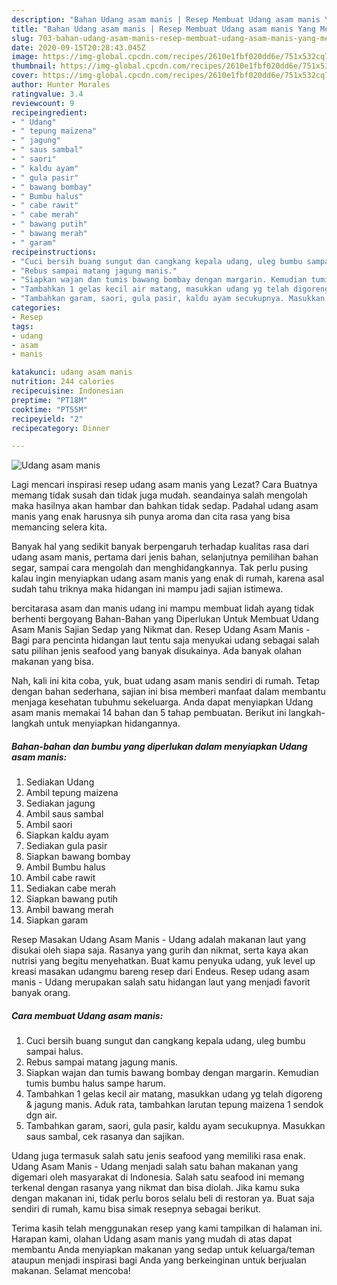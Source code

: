 ```yaml
---
description: "Bahan Udang asam manis | Resep Membuat Udang asam manis Yang Menggugah Selera"
title: "Bahan Udang asam manis | Resep Membuat Udang asam manis Yang Menggugah Selera"
slug: 703-bahan-udang-asam-manis-resep-membuat-udang-asam-manis-yang-menggugah-selera
date: 2020-09-15T20:28:43.045Z
image: https://img-global.cpcdn.com/recipes/2610e1fbf020dd6e/751x532cq70/udang-asam-manis-foto-resep-utama.jpg
thumbnail: https://img-global.cpcdn.com/recipes/2610e1fbf020dd6e/751x532cq70/udang-asam-manis-foto-resep-utama.jpg
cover: https://img-global.cpcdn.com/recipes/2610e1fbf020dd6e/751x532cq70/udang-asam-manis-foto-resep-utama.jpg
author: Hunter Morales
ratingvalue: 3.4
reviewcount: 9
recipeingredient:
- " Udang"
- " tepung maizena"
- " jagung"
- " saus sambal"
- " saori"
- " kaldu ayam"
- " gula pasir"
- " bawang bombay"
- " Bumbu halus"
- " cabe rawit"
- " cabe merah"
- " bawang putih"
- " bawang merah"
- " garam"
recipeinstructions:
- "Cuci bersih buang sungut dan cangkang kepala udang, uleg bumbu sampai halus."
- "Rebus sampai matang jagung manis."
- "Siapkan wajan dan tumis bawang bombay dengan margarin. Kemudian tumis bumbu halus sampe harum."
- "Tambahkan 1 gelas kecil air matang, masukkan udang yg telah digoreng &amp; jagung manis. Aduk rata, tambahkan larutan tepung maizena 1 sendok dgn air."
- "Tambahkan garam, saori, gula pasir, kaldu ayam secukupnya. Masukkan saus sambal, cek rasanya dan sajikan."
categories:
- Resep
tags:
- udang
- asam
- manis

katakunci: udang asam manis 
nutrition: 244 calories
recipecuisine: Indonesian
preptime: "PT18M"
cooktime: "PT55M"
recipeyield: "2"
recipecategory: Dinner

---
```



![Udang asam manis](https://img-global.cpcdn.com/recipes/2610e1fbf020dd6e/751x532cq70/udang-asam-manis-foto-resep-utama.jpg)

Lagi mencari inspirasi resep udang asam manis yang Lezat? Cara Buatnya memang tidak susah dan tidak juga mudah. seandainya salah mengolah maka hasilnya akan hambar dan bahkan tidak sedap. Padahal udang asam manis yang enak harusnya sih punya aroma dan cita rasa yang bisa memancing selera kita.

Banyak hal yang sedikit banyak berpengaruh terhadap kualitas rasa dari udang asam manis, pertama dari jenis bahan, selanjutnya pemilihan bahan segar, sampai cara mengolah dan menghidangkannya. Tak perlu pusing kalau ingin menyiapkan udang asam manis yang enak di rumah, karena asal sudah tahu triknya maka hidangan ini mampu jadi sajian istimewa.

bercitarasa asam dan manis udang ini mampu membuat lidah ayang tidak berhenti bergoyang Bahan-Bahan yang Diperlukan Untuk Membuat Udang Asam Manis Sajian Sedap yang Nikmat dan. Resep Udang Asam Manis - Bagi para pencinta hidangan laut tentu saja menyukai udang sebagai salah satu pilihan jenis seafood yang banyak disukainya. Ada banyak olahan makanan yang bisa.


Nah, kali ini kita coba, yuk, buat udang asam manis sendiri di rumah. Tetap dengan bahan sederhana, sajian ini bisa memberi manfaat dalam membantu menjaga kesehatan tubuhmu sekeluarga. Anda dapat menyiapkan Udang asam manis memakai 14 bahan dan 5 tahap pembuatan. Berikut ini langkah-langkah untuk menyiapkan hidangannya.

<!--inarticleads1-->

##### Bahan-bahan dan bumbu yang diperlukan dalam menyiapkan Udang asam manis:

1. Sediakan  Udang
1. Ambil  tepung maizena
1. Sediakan  jagung
1. Ambil  saus sambal
1. Ambil  saori
1. Siapkan  kaldu ayam
1. Sediakan  gula pasir
1. Siapkan  bawang bombay
1. Ambil  Bumbu halus
1. Ambil  cabe rawit
1. Sediakan  cabe merah
1. Siapkan  bawang putih
1. Ambil  bawang merah
1. Siapkan  garam


Resep Masakan Udang Asam Manis - Udang adalah makanan laut yang disukai oleh siapa saja. Rasanya yang gurih dan nikmat, serta kaya akan nutrisi yang begitu menyehatkan. Buat kamu penyuka udang, yuk level up kreasi masakan udangmu bareng resep dari Endeus. Resep udang asam manis - Udang merupakan salah satu hidangan laut yang menjadi favorit banyak orang. 

<!--inarticleads2-->

##### Cara membuat Udang asam manis:

1. Cuci bersih buang sungut dan cangkang kepala udang, uleg bumbu sampai halus.
1. Rebus sampai matang jagung manis.
1. Siapkan wajan dan tumis bawang bombay dengan margarin. Kemudian tumis bumbu halus sampe harum.
1. Tambahkan 1 gelas kecil air matang, masukkan udang yg telah digoreng &amp; jagung manis. Aduk rata, tambahkan larutan tepung maizena 1 sendok dgn air.
1. Tambahkan garam, saori, gula pasir, kaldu ayam secukupnya. Masukkan saus sambal, cek rasanya dan sajikan.


Udang juga termasuk salah satu jenis seafood yang memiliki rasa enak. Udang Asam Manis - Udang menjadi salah satu bahan makanan yang digemari oleh masyarakat di Indonesia. Salah satu seafood ini memang terkenal dengan rasanya yang nikmat dan bisa diolah. Jika kamu suka dengan makanan ini, tidak perlu boros selalu beli di restoran ya. Buat saja sendiri di rumah, kamu bisa simak resepnya sebagai berikut. 

Terima kasih telah menggunakan resep yang kami tampilkan di halaman ini. Harapan kami, olahan Udang asam manis yang mudah di atas dapat membantu Anda menyiapkan makanan yang sedap untuk keluarga/teman ataupun menjadi inspirasi bagi Anda yang berkeinginan untuk berjualan makanan. Selamat mencoba!

